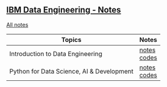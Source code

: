 ## [IBM Data Engineering - Notes](https://www.coursera.org/professional-certificates/ibm-data-engineer)

[All notes](https://www.notion.so/Certificado-Profissional-IBM-Data-Engineering-9fec6b8e230146bc866750e6f7bca147?pvs=4)

| Topics                           | Notes                                                                                                                                                                                                                    |
|----------------------------------|--------------------------------------------------------------------------------------------------------------------------------------------------------------------------------------------------------------------------|
| Introduction to Data Engineering | [notes](https://www.notion.so/Introduction-to-Data-Engineering-fcd2b99abfcf4d75a13fe0a77bea7850?pvs=4)<br/> [codes](./sql/01_PraticeSQL/)                                                                                |
| Python for Data Science, AI & Development | [notes](https://www.notion.so/Python-para-Ci-ncia-de-Dados-IA-e-Desenvolvimento-e5dc9b200f2142f381b3ddb6e0afabd4?pvs=4)<br/>[codes](./python/python_types_and_structures.ipynb) |
